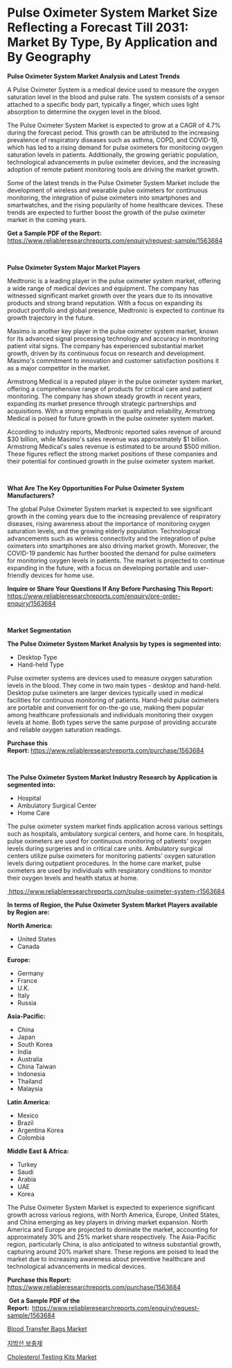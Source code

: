 <p><h1>Pulse Oximeter System Market Size Reflecting a Forecast Till 2031: Market By Type, By Application and By Geography</h1></p><p><strong>Pulse Oximeter System Market Analysis and Latest Trends</strong></p>
<p><p>A Pulse Oximeter System is a medical device used to measure the oxygen saturation level in the blood and pulse rate. The system consists of a sensor attached to a specific body part, typically a finger, which uses light absorption to determine the oxygen level in the blood.</p><p>The Pulse Oximeter System Market is expected to grow at a CAGR of 4.7% during the forecast period. This growth can be attributed to the increasing prevalence of respiratory diseases such as asthma, COPD, and COVID-19, which has led to a rising demand for pulse oximeters for monitoring oxygen saturation levels in patients. Additionally, the growing geriatric population, technological advancements in pulse oximeter devices, and the increasing adoption of remote patient monitoring tools are driving the market growth.</p><p>Some of the latest trends in the Pulse Oximeter System Market include the development of wireless and wearable pulse oximeters for continuous monitoring, the integration of pulse oximeters into smartphones and smartwatches, and the rising popularity of home healthcare devices. These trends are expected to further boost the growth of the pulse oximeter market in the coming years.</p></p>
<p><strong>Get a Sample PDF of the Report:&nbsp;</strong> <a href="https://www.reliableresearchreports.com/enquiry/request-sample/1563684">https://www.reliableresearchreports.com/enquiry/request-sample/1563684</a></p>
<p>&nbsp;</p>
<p><strong>Pulse Oximeter System Major Market Players</strong></p>
<p><p>Medtronic is a leading player in the pulse oximeter system market, offering a wide range of medical devices and equipment. The company has witnessed significant market growth over the years due to its innovative products and strong brand reputation. With a focus on expanding its product portfolio and global presence, Medtronic is expected to continue its growth trajectory in the future.</p><p>Masimo is another key player in the pulse oximeter system market, known for its advanced signal processing technology and accuracy in monitoring patient vital signs. The company has experienced substantial market growth, driven by its continuous focus on research and development. Masimo's commitment to innovation and customer satisfaction positions it as a major competitor in the market.</p><p>Armstrong Medical is a reputed player in the pulse oximeter system market, offering a comprehensive range of products for critical care and patient monitoring. The company has shown steady growth in recent years, expanding its market presence through strategic partnerships and acquisitions. With a strong emphasis on quality and reliability, Armstrong Medical is poised for future growth in the pulse oximeter system market.</p><p>According to industry reports, Medtronic reported sales revenue of around $30 billion, while Masimo's sales revenue was approximately $1 billion. Armstrong Medical's sales revenue is estimated to be around $500 million. These figures reflect the strong market positions of these companies and their potential for continued growth in the pulse oximeter system market.</p></p>
<p>&nbsp;</p>
<p><strong>What Are The Key Opportunities For Pulse Oximeter System Manufacturers?</strong></p>
<p><p>The global Pulse Oximeter System market is expected to see significant growth in the coming years due to the increasing prevalence of respiratory diseases, rising awareness about the importance of monitoring oxygen saturation levels, and the growing elderly population. Technological advancements such as wireless connectivity and the integration of pulse oximeters into smartphones are also driving market growth. Moreover, the COVID-19 pandemic has further boosted the demand for pulse oximeters for monitoring oxygen levels in patients. The market is projected to continue expanding in the future, with a focus on developing portable and user-friendly devices for home use.</p></p>
<p><strong>Inquire or Share Your Questions If Any Before Purchasing This Report:</strong> <a href="https://www.reliableresearchreports.com/enquiry/pre-order-enquiry/1563684">https://www.reliableresearchreports.com/enquiry/pre-order-enquiry/1563684</a></p>
<p>&nbsp;</p>
<p><strong>Market Segmentation</strong></p>
<p><strong>The Pulse Oximeter System Market Analysis by types is segmented into:</strong></p>
<p><ul><li>Desktop Type</li><li>Hand-held Type</li></ul></p>
<p><p>Pulse oximeter systems are devices used to measure oxygen saturation levels in the blood. They come in two main types - desktop and hand-held. Desktop pulse oximeters are larger devices typically used in medical facilities for continuous monitoring of patients. Hand-held pulse oximeters are portable and convenient for on-the-go use, making them popular among healthcare professionals and individuals monitoring their oxygen levels at home. Both types serve the same purpose of providing accurate and reliable oxygen saturation readings.</p></p>
<p><strong>Purchase this Report:&nbsp;</strong><a href="https://www.reliableresearchreports.com/purchase/1563684">https://www.reliableresearchreports.com/purchase/1563684</a></p>
<p>&nbsp;</p>
<p><strong>The Pulse Oximeter System Market Industry Research by Application is segmented into:</strong></p>
<p><ul><li>Hospital</li><li>Ambulatory Surgical Center</li><li>Home Care</li></ul></p>
<p><p>The pulse oximeter system market finds application across various settings such as hospitals, ambulatory surgical centers, and home care. In hospitals, pulse oximeters are used for continuous monitoring of patients' oxygen levels during surgeries and in critical care units. Ambulatory surgical centers utilize pulse oximeters for monitoring patients' oxygen saturation levels during outpatient procedures. In the home care market, pulse oximeters are used by individuals with respiratory conditions to monitor their oxygen levels and health status at home.</p></p>
<p><a href="https://www.reliableresearchreports.com/pulse-oximeter-system-r1563684">&nbsp;https://www.reliableresearchreports.com/pulse-oximeter-system-r1563684</a></p>
<p><strong>In terms of Region, the Pulse Oximeter System Market Players available by Region are:</strong></p>
<p>
    <p> <strong> North America: </strong>
        <ul>
            <li>United States</li>
            <li>Canada</li>
        </ul>
        </p> 
    <p> <strong> Europe: </strong>
        <ul>
            <li>Germany</li>
            <li>France</li>
            <li>U.K.</li>
            <li>Italy</li>
            <li>Russia</li>
        </ul>
        </p> 
    <p> <strong> Asia-Pacific: </strong>
        <ul>
            <li>China</li>
            <li>Japan</li>
            <li>South Korea</li>
            <li>India</li>
            <li>Australia</li>
            <li>China Taiwan</li>
            <li>Indonesia</li>
            <li>Thailand</li>
            <li>Malaysia</li>
        </ul>
        </p> 
    <p> <strong> Latin America: </strong>
        <ul>
            <li>Mexico</li>
            <li>Brazil</li>
            <li>Argentina Korea</li>
            <li>Colombia</li>
        </ul>
        </p> 
    <p> <strong> Middle East & Africa: </strong>
        <ul>
            <li>Turkey</li>
            <li>Saudi</li>
            <li>Arabia</li>
            <li>UAE</li>
            <li>Korea</li>
        </ul>
    </p>
    </p>
<p><p>The Pulse Oximeter System Market is expected to experience significant growth across various regions, with North America, Europe, United States, and China emerging as key players in driving market expansion. North America and Europe are projected to dominate the market, accounting for approximately 30% and 25% market share respectively. The Asia-Pacific region, particularly China, is also anticipated to witness substantial growth, capturing around 20% market share. These regions are poised to lead the market due to increasing awareness about preventive healthcare and technological advancements in medical devices.</p></p>
<p><strong>Purchase this Report: </strong><a href="https://www.reliableresearchreports.com/purchase/1563684">https://www.reliableresearchreports.com/purchase/1563684</a></p>
<p>&nbsp;<strong>Get a Sample PDF of the Report:&nbsp;&nbsp;</strong><a href="https://www.reliableresearchreports.com/enquiry/request-sample/1563684">https://www.reliableresearchreports.com/enquiry/request-sample/1563684</a></p>
<p><strong></strong></p>
<p><p><a href="https://github.com/MyrtisWest1/Market-Research-Report-List-1/blob/main/blood-transfer-bags-market.md">Blood Transfer Bags Market</a></p><p><a href="https://github.com/camron674/Market-Research-Report-List-1/blob/main/169352445872.md">지방산 보충제</a></p><p><a href="https://github.com/brenzgnarento/Market-Research-Report-List-2/blob/main/cholesterol-testing-kits-market.md">Cholesterol Testing Kits Market</a></p></p>